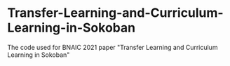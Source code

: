 # Transfer-Learning-and-Curriculum-Learning-in-Sokoban
The code used for BNAIC 2021 paper "Transfer Learning and Curriculum Learning in Sokoban"
